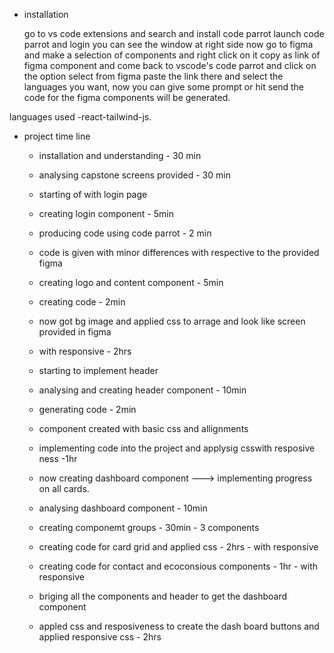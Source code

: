 - installation 

    go to vs code extensions and search and install code parrot
    launch code parrot and login you can see the window at right side
    now go to figma and make a selection of components and right click on it
    copy as link of figma component
    and come back to vscode's code parrot and click on the option select from figma
    paste the link there and select the languages you want, now you can give some prompt or hit send
    the code for the figma components will be generated.

languages used -react-tailwind-js.

- project time line
    - installation and understanding - 30 min
    - analysing capstone screens provided - 30 min

    - starting of with login page 
    - creating login component - 5min
    - producing code using code parrot - 2 min
    - code is given with minor differences with respective to the provided figma
    - creating logo and content component - 5min
    - creating code - 2min
    - now got bg image and applied css to arrage and look like screen provided in figma
    - with responsive - 2hrs

    - starting to implement header 
    - analysing and creating header component - 10min
    - generating code - 2min
    - component created with basic css and allignments
    - implementing code into the project and applysig csswith resposive ness -1hr


    - now creating dashboard component ---> implementing progress on all cards.
    - analysing dashboard component - 10min
    - creating componemt groups - 30min - 3 components
    - creating code for card grid and applied css - 2hrs - with responsive
    - creating code for contact and ecoconsious components - 1hr - with responsive
    - briging all the components and header to get the dashboard component
    - appled css and resposiveness to create the dash board buttons and applied responsive css - 2hrs




    